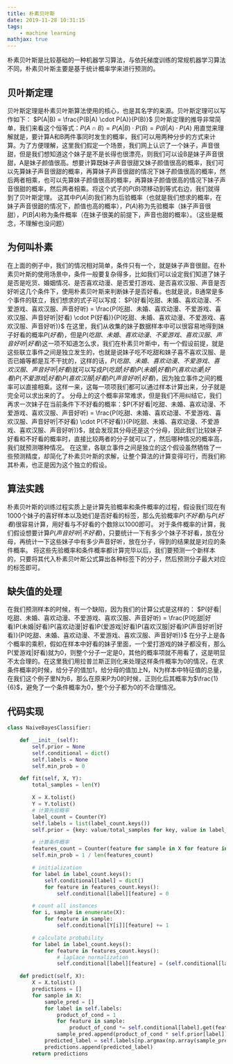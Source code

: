 ```yaml
---
title: 朴素贝叶斯
date: 2019-11-28 10:31:15
tags:
    - machine learning
mathjax: true
---
```



朴素贝叶斯是比较基础的一种机器学习算法，与依托梯度训练的常规机器学习算法不同，朴素贝叶斯主要是基于统计概率学来进行预测的。

## 贝叶斯定理

贝叶斯定理是朴素贝叶斯算法使用的核心，也是其名字的来源。贝叶斯定理可以写作如下：
$P(A|B) = \frac{P(B|A) \cdot P(A)}{P(B)}$
贝叶斯定理的推导非常简单，我们来看这个恒等式：$P(A \cap B) = P(A|B) \cdot P(B) = P(B|A) \cdot P(A)$
用直觉来理解就是，要计算A和B两件事同时发生的概率，我们可以用两种分步的方式来计算。为了方便理解，这里我们假定一个场景，我们网上认识了一个妹子，声音很甜，但是我们想知道这个妹子是不是长得也很漂亮，则我们可以设B是妹子声音很甜，A是妹子颜值很高。想要计算既妹子声音很甜又妹子颜值很高的概率，我们可以先算妹子声音很甜的概率，再算妹子声音很甜的情况下妹子颜值很高的概率，然后两者相乘，也可以先算妹子颜值很高的概率，再算妹子颜值很高的情况下妹子声音很甜的概率，然后两者相乘。将这个式子的$P(B)$项移动到等式右边，我们就得到了贝叶斯定理。
这其中$P(A|B)$我们称为后验概率（也就是我们想求的概率，在妹子声音很甜的情况下，颜值也高的概率），$P(A)$称为先验概率（妹子声音很甜），$P(B|A)$称为条件概率（在妹子很美的前提下，声音也甜的概率）。（这些是概念，不理解也没问题）

## 为何叫朴素

在上面的例子中，我们的情况相对简单，条件只有一个，就是妹子声音很甜。在朴素贝叶斯的使用场景中，条件一般要复杂得多，比如我们可以设定我们知道了妹子是否是吃货、婚姻情况、是否喜欢动漫、是否爱打游戏、是否喜欢汉服、声音是否好听这几个条件下，使用朴素贝叶斯来判断妹子是否好看。也就是说，B通常是多个事件的联立，我们想求的式子可以写成：
$P(好看|吃甜、未婚、喜欢动漫、不爱游戏、喜欢汉服、声音好听) = \frac{P(吃甜、未婚、喜欢动漫、不爱游戏、喜欢汉服、声音好听|好看) \cdot P(好看)}{P(吃甜、未婚、喜欢动漫、不爱游戏、喜欢汉服、声音好听)}$
在这里，我们从收集的妹子数据样本中可以很容易地得到妹子好看的概率$P(好看)$，但是$P(吃甜、未婚、喜欢动漫、不爱游戏、喜欢汉服、声音好听|好看)$这一项不知道怎么求，我们在朴素贝叶斯中，有一个假设前提，就是这些联立事件之间是独立发生的，也就是说妹子吃不吃甜和妹子喜不喜欢汉服、是否已婚等都是互不干扰的，这样的话，$P(吃甜、未婚、喜欢动漫、不爱游戏、喜欢汉服、声音好听|好看)$就可以写成$P(吃甜|好看)P(未婚|好看)P(喜欢动漫|好看)P(不爱游戏|好看)P(喜欢汉服|好看)P(声音好听|好看)$，因为独立事件之间的概率可以直接相乘。这样一来，这每一项项我们都可以通过样本计算出来，分子就是完全可以求出来的了。
分母上的这个概率非常难求，但是我们不用纠结它，我们再求一次妹子在当前条件下不好看的概率：$P(不好看|吃甜、未婚、喜欢动漫、不爱游戏、喜欢汉服、声音好听) = \frac{P(吃甜、未婚、喜欢动漫、不爱游戏、喜欢汉服、声音好听|不好看) \cdot P(不好看)}{P(吃甜、未婚、喜欢动漫、不爱游戏、喜欢汉服、声音好听)}$，就会发现其分母还是这个分母，因此我们比较妹子好看和不好看的概率时，直接比较两者的分子就可以了，然后哪种情况的概率高，我们就预测哪种情况。
在这里，各联立事件之间是独立的这个假设虽然牺牲了一些预测精度，却简化了朴素贝叶斯的求解，让整个算法的计算变得可行，而我们称其朴素，也正是因为这个独立的假设。

## 算法实践

朴素贝叶斯的训练过程实质上是计算先验概率和条件概率的过程，假设我们现在有1000个妹子的喜好样本以及她们是否好看的标签，那么先验概率$P(不好看)$与$P(好看)$很容易计算，用好看与不好看的个数除以1000即可。
对于条件概率的计算，我们假设想要计算$P(声音好听|不好看)$，只要统计一下有多少个妹子不好看，放在分母，再统计一下这些妹子中有多少声音好听，放在分子，得到的结果就是对应的条件概率。
将这些先验概率和条件概率都计算完毕以后，我们要预测一个新样本的，只要将其代入朴素贝叶斯公式算出各种标签下的分子，然后预测分子最大对应的标签即可。

## 缺失值的处理

在我们预测样本的时候，有一个缺陷，因为我们的计算公式是这样的：
$P(好看|吃甜、未婚、喜欢动漫、不爱游戏、喜欢汉服、声音好听) = \frac{P(吃甜|好看)P(未婚|好看)P(喜欢动漫|好看)P(爱游戏|好看)P(喜欢汉服|好看)P(声音好听|好看)}{P(吃甜、未婚、喜欢动漫、不爱游戏、喜欢汉服、声音好听)}$
在分子上是各个概率的乘积，假如在样本中好看的妹子里面，一个爱打游戏的妹子都没有，那么P(爱游戏|好看)就为0，则整个分子一定是0，其他的概率项就不用看了，这是明显不太合理的。在这里我们用拉普兰斯正则化来处理这样条件概率为0的情况，在求条件概率的时候，给分子的值加1，给分母的值加上N，N为样本中特征值的总量，在我们这个例子里N为6，那么在原来P为0的时候，正则化后其概率为$\frac{1}{6}$，避免了一个条件概率为0，整个分子都为0的不合理情况。

## 代码实现

```python
class NaiveBayesClassifier:

    def __init__(self):
        self.prior = None
        self.conditional = dict()
        self.labels = None
        self.min_prob = 0

    def fit(self, X, Y):
        total_samples = len(Y)

        X = X.tolist()
        Y = Y.tolist()
        # 计算先验概率
        label_count = Counter(Y)
        self.labels = list(label_count.keys())
        self.prior = {key: value/total_samples for key, value in label_count.items()}

        # 计算条件概率
        features_count = Counter(feature for sample in X for feature in sample)
        self.min_prob = 1 / len(features_count)

        # initialization
        for label in label_count.keys():
            self.conditional[label] = dict()
            for feature in features_count.keys():
                self.conditional[label][feature] = 0

        # count all instances
        for i, sample in enumerate(X):
            for feature in sample:
                self.conditional[Y[i]][feature] += 1

        # calculate probability
        for label in label_count.keys():
            for feature in features_count.keys():
                # laplace normalization
                self.conditional[label][feature] = (self.conditional[label][feature]+1) / (label_count[label]+len(features_count))

    def predict(self, X):
        X = X.tolist()
        predictions = []
        for sample in X:
            sample_pred = []
            for label in self.labels:
                product_of_cond = 1
                for feature in sample:
                    product_of_cond *= self.conditional[label].get(feature, self.min_prob)
                sample_pred.append(product_of_cond * self.prior[label])
            predicted_label = self.labels[np.argmax(np.array(sample_pred))]
            predictions.append(predicted_label)
        return predictions
```
